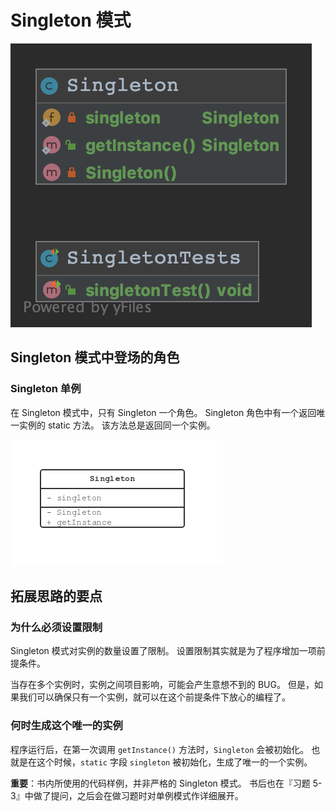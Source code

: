 
# Singleton 模式

![类关系示意图](SingletonUML.png)

## Singleton 模式中登场的角色

### Singleton 单例

在 Singleton 模式中，只有 Singleton 一个角色。
Singleton 角色中有一个返回唯一实例的 static 方法。
该方法总是返回同一个实例。

![Singleton 模式类图](SingletonClassDiagram.jpg)

## 拓展思路的要点

### 为什么必须设置限制

Singleton 模式对实例的数量设置了限制。
设置限制其实就是为了程序增加一项前提条件。

当存在多个实例时，实例之间项目影响，可能会产生意想不到的 BUG。
但是，如果我们可以确保只有一个实例，就可以在这个前提条件下放心的编程了。

### 何时生成这个唯一的实例

程序运行后，在第一次调用 `getInstance()` 方法时，`Singleton` 会被初始化。
也就是在这个时候，`static` 字段 `singleton` 被初始化，生成了唯一的一个实例。

**重要**：书内所使用的代码样例，并非严格的 Singleton 模式。
书后也在『习题 5-3』中做了提问，之后会在做习题时对单例模式作详细展开。